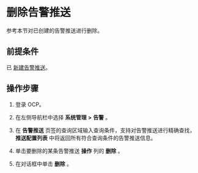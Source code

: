 # 删除告警推送

参考本节对已创建的告警推送进行删除。

## 前提条件

已 [新建告警推送](../600.manage-alert-push/100.create-an-alert-push.md)。

## 操作步骤

1. 登录 OCP。

2. 在左侧导航栏中选择 **系统管理** **\>** **告警** 。

3. 在 **告警推送** 页签的查询区域输入查询条件，支持对告警推送进行精确查找，**推送配置列表** 中将返回所有符合查询条件的告警推送信息。

4. 单击要删除的某条告警推送 **操作** 列的 **删除** 。

5. 在对话框中单击 **删除** 。
